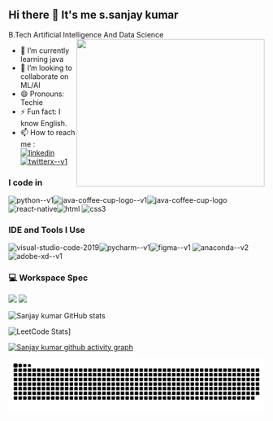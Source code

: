 ## Hi there 👋 It's me s.sanjay kumar

B.Tech Artificial Intelligence And Data Science
<img align="right" width="370" height="290" src="https://c.tenor.com/TR9fRy1H02wAAAAd/tech.gif">                                                 
- 🌱 I’m currently learning java
- 👯 I’m looking to collaborate on ML/AI
- 😄 Pronouns: Techie
- ⚡ Fun fact: I know English.
- 📫 How to reach me :
<br />  [<img width="48" height="48" src="https://img.icons8.com/color/48/linkedin.png" alt="linkedin"/>](https://www.linkedin.com/in/s-sanjay-kumar-90a91a246/)[<img width="48" height="48" src="https://img.icons8.com/fluency/48/twitterx--v1.png" alt="twitterx--v1"/>](https://twitter.com/SANJAYKUMA95794)

### I code in
<img width="48" height="48" src="https://img.icons8.com/color/48/python--v1.png" alt="python--v1"/><img width="48" height="48" src="https://img.icons8.com/color/48/java-coffee-cup-logo--v1.png" alt="java-coffee-cup-logo--v1"/><img width="64" height="64" src="https://img.icons8.com/dusk/64/java-coffee-cup-logo.png" alt="java-coffee-cup-logo"/>
<img width="64" height="64" src="https://img.icons8.com/nolan/64/react-native.png" alt="react-native"/><img width="32" height="32" src="https://img.icons8.com/windows/32/html.png" alt="html"/>
<img width="48" height="48" src="https://img.icons8.com/color/48/css3.png" alt="css3"/>
### IDE and Tools I Use
<img width="48" height="48" src="https://img.icons8.com/color/48/visual-studio-code-2019.png" alt="visual-studio-code-2019"/><img width="48" height="48" src="https://img.icons8.com/color/48/pycharm--v1.png" alt="pycharm--v1"/><img width="48" height="48" src="https://img.icons8.com/color/48/figma--v1.png" alt="figma--v1"/>
<img width="48" height="48" src="https://img.icons8.com/fluency/48/anaconda--v2.png" alt="anaconda--v2"/>
<img width="48" height="48" src="https://img.icons8.com/color/48/adobe-xd--v1.png" alt="adobe-xd--v1"/>
### 💻 Workspace Spec
<img height="30" src="https://img.shields.io/badge/NVIDIA-RTX3050-76B900?style=for-the-badge&logo=nvidia&logoColor=white"/>  <img height="30" src="https://img.shields.io/badge/AMD-Ryzen_7_7600H-ED1C24?style=for-the-badge&logo=amd&logoColor=white"/> 

![Sanjay kumar GitHub stats](https://github-readme-stats.vercel.app/api?username=Sanjaykumar310&theme=dark&show_icons=true&&hide=issues,contribs)

![LeetCode Stats](https://leetcard.jacoblin.cool/Sanjaykumar310?theme=dark&font=Preahvihear&ext=contest)]

[![Sanjay kumar github activity graph](https://github-readme-activity-graph.vercel.app/graph?username=Sanjaykumar310&bg_color=0f0f0f&color=e9e2e9&line=27ce51&point=eae6e6&area=true&hide_border=true)](https://github.com/Sanjaykumar310/github-readme-activity-graph)

![snake gif](https://github.com/Sanjaykumar310/Sanjaykumar310/blob/output/github-snake-dark.svg)
